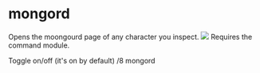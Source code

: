 # mongord
Opens the moongourd page of any character you inspect.
![](https://i.imgur.com/cxf25wE.png)
Requires the command module.

Toggle on/off (it's on by default)
/8 mongord
